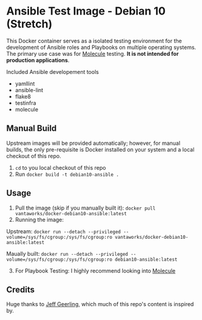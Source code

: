 Ansible Test Image - Debian 10 (Stretch)
=======================================
This Docker container serves as a isolated testing environment for the development of Ansible roles and Playbooks on multiple operating systems. The primary use case was for [Molecule](https://molecule.readthedocs.io/en/stable/) testing. __It is not intended for production applications__.  

Included Ansible developement tools
* yamllint
* ansible-lint
* flake8
* testinfra
* molecule

Manual Build
------------
Upstream images will be provided automatically; however, for manual builds, the only pre-requisite is Docker installed on your system and a local checkout of this repo.

1. `cd` to you local checkout of this repo
2. Run `docker build -t debian10-ansible .`

Usage
-----

1. Pull the image (skip if you manually built it): `docker pull vantaworks/docker-debian10-ansible:latest`
2. Running the image:

Upstream: `docker run --detach --privileged --volume=/sys/fs/cgroup:/sys/fs/cgroup:ro vantaworks/docker-debian10-ansible:latest`

Maually built: `docker run --detach --privileged --volume=/sys/fs/cgroup:/sys/fs/cgroup:ro debian10-ansible:latest`

3. For Playbook Testing: I highly recommend looking into [Molecule](https://molecule.readthedocs.io/en/stable/)

Credits
-------
Huge thanks to [Jeff Geerling](https://github.com/geerlingguy), which much of this repo's content is inspired by.
